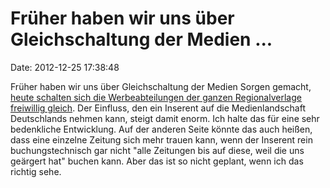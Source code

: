 Früher haben wir uns über Gleichschaltung der Medien \...
=========================================================

Date: 2012-12-25 17:38:48

Früher haben wir uns über Gleichschaltung der Medien Sorgen gemacht,
[heute schalten sich die Werbeabteilungen der ganzen Regionalverlage
freiwillig
gleich](http://www.wuv.de/medien/medienhaus_deutschland_die_groesste_nationale_regionale_abozeitung).
Der Einfluss, den ein Inserent auf die Medienlandschaft Deutschlands
nehmen kann, steigt damit enorm. Ich halte das für eine sehr bedenkliche
Entwicklung. Auf der anderen Seite könnte das auch heißen, dass eine
einzelne Zeitung sich mehr trauen kann, wenn der Inserent rein
buchungstechnisch gar nicht \"alle Zeitungen bis auf diese, weil die uns
geärgert hat\" buchen kann. Aber das ist so nicht geplant, wenn ich das
richtig sehe.
